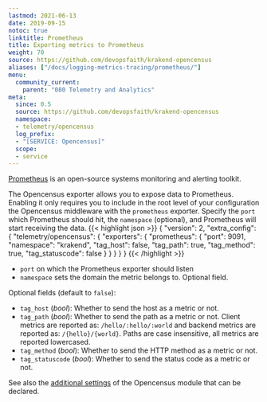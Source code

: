 ```yaml
---
lastmod: 2021-06-13
date: 2019-09-15
notoc: true
linktitle: Prometheus
title: Exporting metrics to Prometheus
weight: 70
source: https://github.com/devopsfaith/krakend-opencensus
aliases: ["/docs/logging-metrics-tracing/prometheus/"]
menu:
  community_current:
    parent: "080 Telemetry and Analytics"
meta:
  since: 0.5
  source: https://github.com/devopsfaith/krakend-opencensus
  namespace:
  - telemetry/opencensus
  log_prefix:
  - "[SERVICE: Opencensus]"
  scope:
  - service
---
```

[Prometheus](https://prometheus.io/) is an open-source systems monitoring and alerting toolkit.

The Opencensus exporter allows you to expose data to Prometheus. Enabling it only requires you to include in the root level of your configuration the Opencensus middleware with the `prometheus` exporter. Specify the `port` which Prometheus should hit, the `namespace` (optional), and Prometheus will start receiving the data.
{{< highlight json >}}
{
  "version": 2,
  "extra_config": {
    "telemetry/opencensus": {
        "exporters": {
          "prometheus": {
              "port": 9091,
              "namespace": "krakend",
              "tag_host": false,
              "tag_path": true,
              "tag_method": true,
              "tag_statuscode": false
          }
      }
    }
  }
}
{{< /highlight >}}

- `port` on which the Prometheus exporter should listen
- `namespace` sets the domain the metric belongs to. Optional field.

Optional fields (default to `false`):

- `tag_host` (*bool*): Whether to send the host as a metric or not.
- `tag_path` (*bool*): Whether to send the path as a metric or not. Client metrics are reported as: `/hello/:hello/:world` and backend metrics are reported as: `/{hello}/{world}`. Paths are case insensitive, all metrics are reported lowercased.
- `tag_method` (*bool*): Whether to send the HTTP method as a metric or not.
- `tag_statuscode` (*bool*): Whether to send the status code as a metric or not.

See also the [additional settings](/docs/telemetry/opencensus/) of the Opencensus module that can be declared.
